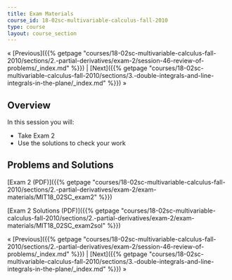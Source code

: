 ```yaml
---
title: Exam Materials
course_id: 18-02sc-multivariable-calculus-fall-2010
type: course
layout: course_section
---
```

« [Previous]({{% getpage "courses/18-02sc-multivariable-calculus-fall-2010/sections/2.-partial-derivatives/exam-2/session-46-review-of-problems/_index.md" %}}) | [Next]({{% getpage "courses/18-02sc-multivariable-calculus-fall-2010/sections/3.-double-integrals-and-line-integrals-in-the-plane/_index.md" %}}) »

Overview
--------

In this session you will:

*   Take Exam 2
*   Use the solutions to check your work

Problems and Solutions
----------------------

[Exam 2 (PDF)]({{% getpage "courses/18-02sc-multivariable-calculus-fall-2010/sections/2.-partial-derivatives/exam-2/exam-materials/MIT18_02SC_exam2" %}})

[Exam 2 Solutions (PDF)]({{% getpage "courses/18-02sc-multivariable-calculus-fall-2010/sections/2.-partial-derivatives/exam-2/exam-materials/MIT18_02SC_exam2sol" %}})

« [Previous]({{% getpage "courses/18-02sc-multivariable-calculus-fall-2010/sections/2.-partial-derivatives/exam-2/session-46-review-of-problems/_index.md" %}}) | [Next]({{% getpage "courses/18-02sc-multivariable-calculus-fall-2010/sections/3.-double-integrals-and-line-integrals-in-the-plane/_index.md" %}}) »
